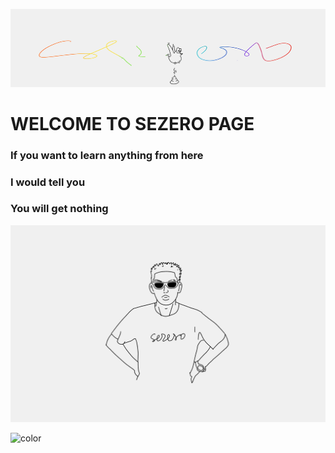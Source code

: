 ![](_pics/bird.png)
<!-- _coverpage.md -->

# WELCOME TO SEZERO PAGE  
### If you want to learn anything from here
### I would tell you
### You will get nothing

<!-- 背景图片 -->

![](_pics/boy.png)

<!-- 背景色 -->

![color](#f0f0f0)
